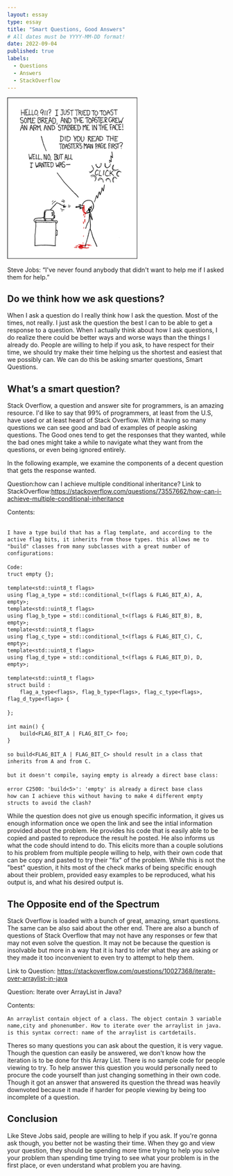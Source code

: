 ```yaml
---
layout: essay
type: essay
title: "Smart Questions, Good Answers"
# All dates must be YYYY-MM-DD format!
date: 2022-09-04
published: true
labels:
  - Questions
  - Answers
  - StackOverflow
---
```


<img width="300px" class="rounded float-start pe-4" src="../img/smart-questions/rtfm.png">

Steve Jobs:  “I've never found anybody that didn't want to help me if I asked them for help.”

## Do we think how we ask questions?

When I ask a question do I really think how I ask the question.  Most of the times, not really.  I just ask the question the best I can to be able to get a response to a question.  When I actually think about how I ask questions, I do realize there could be better ways and worse ways than the things I already do.  People are willing to help if you ask, to have respect for their time, we should try make their time helping us the shortest and easiest that we possibly can.  We can do this be asking smarter questions, Smart Questions.

## What’s a smart question?

Stack Overflow, a question and answer site for programmers, is an amazing resource.  I'd like to say that 99% of programmers, at least from the U.S, have used or at least heard of Stack Overflow.  With it having so many questions we can see good and bad of examples of people asking questions.  The Good ones tend to get the responses that they wanted, while the bad ones might take a while to navigate what they want from the questions, or even being ignored entirely.


In the following example, we examine the components of a decent question that gets the response wanted.


Question:how can I achieve multiple conditional inheritance?
Link to StackOverflow:https://stackoverflow.com/questions/73557662/how-can-i-achieve-multiple-conditional-inheritance

Contents:
```

I have a type build that has a flag template, and according to the active flag bits, it inherits from those types. this allows me to "build" classes from many subclasses with a great number of configurations:

Code:
truct empty {};

template<std::uint8_t flags> 
using flag_a_type = std::conditional_t<(flags & FLAG_BIT_A), A, empty>;
template<std::uint8_t flags> 
using flag_b_type = std::conditional_t<(flags & FLAG_BIT_B), B, empty>;
template<std::uint8_t flags> 
using flag_c_type = std::conditional_t<(flags & FLAG_BIT_C), C, empty>;
template<std::uint8_t flags> 
using flag_d_type = std::conditional_t<(flags & FLAG_BIT_D), D, empty>;

template<std::uint8_t flags>
struct build : 
    flag_a_type<flags>, flag_b_type<flags>, flag_c_type<flags>, flag_d_type<flags> {

};

int main() {
    build<FLAG_BIT_A | FLAG_BIT_C> foo;
}

so build<FLAG_BIT_A | FLAG_BIT_C> should result in a class that inherits from A and from C.

but it doesn't compile, saying empty is already a direct base class:

error C2500: 'build<5>': 'empty' is already a direct base class
how can I achieve this without having to make 4 different empty structs to avoid the clash?

```

While the question does not give us enough specific information, it gives us enough information once we open the link and see the intial information provided about the problem.  He provides his code that is easily able to be copied and pasted to reproduce the result he posted.  He also informs us what the code should intend to do.  This elicits more than a couple solutions to his problem from multiple people willing to help, with their own code that can be copy and pasted to try their "fix" of the problem.  While this is not the "best" question, it hits most of the check marks of being specific enough about their problem, provided easy examples to be reproduced, what his output is, and what his desired output is.

## The Opposite end of the Spectrum

Stack Overflow is loaded with a bunch of great, amazing, smart questions.  The same can be also said about the other end.  There are also a bunch of questions of Stack Overflow that may not have any responses or few that may not even solve the question.  It may not be because the question is insolvable but more in a way that it is hard to infer what they are asking or they made it too inconvenient to even try to attempt to help them.

Link to Question: https://stackoverflow.com/questions/10027368/iterate-over-arraylist-in-java

Question: Iterate over ArrayList in Java?

Contents:
```
An arraylist contain object of a class. The object contain 3 variable name,city and phonenumber. How to iterate over the arraylist in java. is this syntax correct: name of the arraylist is cartdetails.
```

Theres so many questions you can ask about the question, it is very vague.  Though the question can easily be answered, we don't know how the iteration is to be done for this Array List.  There is no sample code for people viewing to try.  To help answer this question you would personally need to procure the code yourself than just changing something in their own code.  Though it got an answer that answered its question the thread was heavily downvoted because it made if harder for people viewing by being too incomplete of a question.

## Conclusion

Like Steve Jobs said,  people are willing to help if you ask.  If you're gonna ask though, you better not be wasting their time.  When they go and view your question, they should be spending more time trying to help you solve your problem than spending time trying to see what your problem is in the first place, or even understand what problem you are having.
